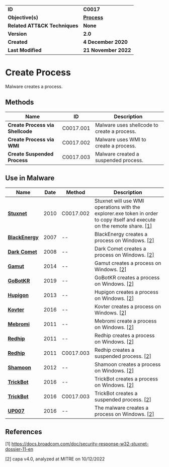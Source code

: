 <table>
<tr>
<td><b>ID</b></td>
<td><b>C0017</b></td>
</tr>
<tr>
<td><b>Objective(s)</b></td>
<td><b><a href="../process">Process</a></b></td>
</tr>
<tr>
<td><b>Related ATT&CK Techniques</b></td>
<td><b>None</b></td>
</tr>
<tr>
<td><b>Version</b></td>
<td><b>2.0</b></td>
</tr>
<tr>
<td><b>Created</b></td>
<td><b>4 December 2020</b></td>
</tr>
<tr>
<td><b>Last Modified</b></td>
<td><b>21 November 2022</b></td>
</tr>
</table>


# Create Process

Malware creates a process. 

## Methods

|Name|ID|Description|
|---|---|---|
|**Create Process via Shellcode**|C0017.001|Malware uses shellcode to create a process.|
|**Create Process via WMI**|C0017.002|Malware uses WMI to create a process.|
|**Create Suspended Process**|C0017.003|Malware created a suspended process.|


## Use in Malware

|Name|Date|Method|Description|
|---|---|---|---|
|[**Stuxnet**](../xample-malware/stuxnet.md)|2010|C0017.002|Stuxnet will use WMI operations with the explorer.exe token in order to copy itself and execute on the remote share. [[1]](#1)|
|[**BlackEnergy**](../xample-malware/blackenergy.md)|2007|--|BlackEnergy creates a process on Windows. [[2]](#2)|
|[**Dark Comet**](../xample-malware/dark-comet.md)|2008|--|Dark Comet creates a process on Windows. [[2]](#2)|
|[**Gamut**](../xample-malware/gamut.md)|2014|--|Gamut creates a process on Windows. [[2]](#2)|
|[**GoBotKR**](../xample-malware/gobotkr.md)|2019|--|GoBotKR creates a process on Windows. [[2]](#2)|
|[**Hupigon**](../xample-malware/hupigon.md)|2013|--|Hupigon creates a process on Windows. [[2]](#2)|
|[**Kovter**](../xample-malware/kovter.md)|2016|--|Kovter creates a process on Windows. [[2]](#2)|
|[**Mebromi**](../xample-malware/mebromi.md)|2011|--|Mebromi create a process on Windows. [[2]](#2)|
|[**Redhip**](../xample-malware/rebhip.md)|2011|--|Redhip creates a  process on Windows. [[2]](#2)|
|[**Redhip**](../xample-malware/rebhip.md)|2011|C0017.003|Redhip creates a suspended process. [[2]](#2)|
|[**Shamoon**](../xample-malware/shamoon.md)|2012|--|Shamoon creates a process on Windows. [[2]](#2)|
|[**TrickBot**](../xample-malware/trickbot.md)|2016|--|TrickBot creates a process on Windows. [[2]](#2)|
|[**TrickBot**](../xample-malware/trickbot.md)|2016|C0017.003|TrickBot creates a suspended process. [[2]](#2)|
|[**UP007**](../xample-malware/up007.md)|2016|--|The malware creates a process on Windows. [[2]](#2)|


## References

<a name="1">[1]</a> https://docs.broadcom.com/doc/security-response-w32-stuxnet-dossier-11-en

<a name="2">[2]</a> capa v4.0, analyzed at MITRE on 10/12/2022


